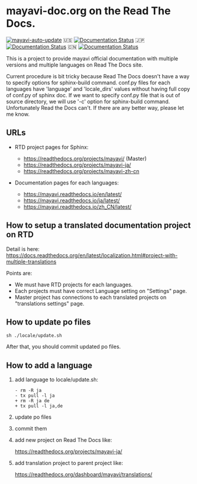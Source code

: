 # mayavi-doc.org on the Read The Docs.

[![mayavi-auto-update](https://github.com/getfem-doc/mayavi-doc-translations/workflows/mayavi-auto-update/badge.svg)](https://github.com/getfem-doc/mayavi-doc-translations/actions)
:us: [![Documentation Status](https://readthedocs.org/projects/mayavi/badge/?version=latest)](https://mayavi.readthedocs.io/en/latest/?badge=latest)
:jp: [![Documentation Status](https://readthedocs.org/projects/mayavi-ja/badge/?version=latest)](https://mayavi-ja.readthedocs.io/ja/latest/?badge=latest)
:cn: [![Documentation Status](https://readthedocs.org/projects/mayavi-zh-cn/badge/?version=latest)](https://mayavi.readthedocs.io/zh_CN/latest/?badge=latest)

This is a project to provide mayavi official documentation with multiple versions and multiple languages on Read The Docs site.

Current procedure is bit tricky because Read The Docs doesn't have a way to specify options for sphinx-build command.
conf.py files for each languages have 'language' and 'locale_dirs' values without having full copy of conf.py of sphinx doc. If we want to specify conf.py file that is out of source directory, we will use '-c' option for sphinx-build command. Unfortunately Read the Docs can't. If there are any better way, please let me know.

## URLs

* RTD project pages for Sphinx:

  * https://readthedocs.org/projects/mayavi/  (Master)
  * https://readthedocs.org/projects/mayavi-ja/
  * https://readthedocs.org/projects/mayavi-zh-cn

* Documentation pages for each languages:

  * https://mayavi.readthedocs.io/en/latest/
  * https://mayavi.readthedocs.io/ja/latest/
  * https://mayavi.readthedocs.io/zh_CN/latest/

## How to setup a translated documentation project on RTD

Detail is here: https://docs.readthedocs.org/en/latest/localization.html#project-with-multiple-translations

Points are:

* We must have RTD projects for each languages.
* Each projects must have correct Language setting on "Settings" page.
* Master project has connections to each translated projects on "translations settings" page.


## How to update po files

```
sh ./locale/update.sh
```

After that, you should commit updated po files.


## How to add a language

1. add language to locale/update.sh:

   ```
   - rm -R ja
   - tx pull -l ja
   + rm -R ja de
   + tx pull -l ja,de
   ```

2. update po files

3. commit them

4. add new project on Read The Docs like:

   https://readthedocs.org/projects/mayavi-ja/

5. add translation project to parent project like:

   https://readthedocs.org/dashboard/mayavi/translations/
